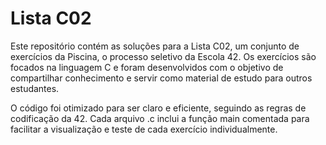 # Lista C02

Este repositório contém as soluções para a Lista C02, um conjunto de exercícios da Piscina, o processo seletivo da Escola 42. Os exercícios são focados na linguagem C e foram desenvolvidos com o objetivo de compartilhar conhecimento e servir como material de estudo para outros estudantes.

O código foi otimizado para ser claro e eficiente, seguindo as regras de codificação da 42. Cada arquivo .c inclui a função main comentada para facilitar a visualização e teste de cada exercício individualmente.
